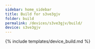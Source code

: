 ```yaml
---
sidebar: home_sidebar
title: Build for s3ve3gjv
folder: build
permalink: /devices/s3ve3gjv/build/
device: s3ve3gjv
---
```

{% include templates/device_build.md %}
